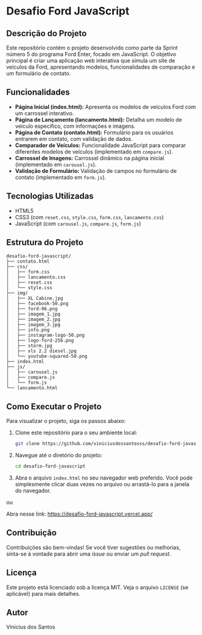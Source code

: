 # Desafio Ford JavaScript

## Descrição do Projeto

Este repositório contém o projeto desenvolvido como parte da Sprint número 5 do programa Ford Enter, focado em JavaScript. O objetivo principal é criar uma aplicação web interativa que simula um site de veículos da Ford, apresentando modelos, funcionalidades de comparação e um formulário de contato.

## Funcionalidades

- **Página Inicial (index.html):** Apresenta os modelos de veículos Ford com um carrossel interativo.
- **Página de Lançamento (lancamento.html):** Detalha um modelo de veículo específico, com informações e imagens.
- **Página de Contato (contato.html):** Formulário para os usuários entrarem em contato, com validação de dados.
- **Comparador de Veículos:** Funcionalidade JavaScript para comparar diferentes modelos de veículos (implementado em `compare.js`).
- **Carrossel de Imagens:** Carrossel dinâmico na página inicial (implementado em `carousel.js`).
- **Validação de Formulário:** Validação de campos no formulário de contato (implementado em `form.js`).

## Tecnologias Utilizadas

- HTML5
- CSS3 (com `reset.css`, `style.css`, `form.css`, `lancamento.css`)
- JavaScript (com `carousel.js`, `compare.js`, `form.js`)

## Estrutura do Projeto

```
desafio-ford-javascript/
├── contato.html
├── css/
│   ├── form.css
│   ├── lancamento.css
│   ├── reset.css
│   └── style.css
├── img/
│   ├── XL Cabine.jpg
│   ├── facebook-50.png
│   ├── ford-96.png
│   ├── imagem_1.jpg
│   ├── imagem_2.jpg
│   ├── imagem_3.jpg
│   ├── info.png
│   ├── instagram-logo-50.png
│   ├── logo-ford-256.png
│   ├── storm.jpg
│   ├── xls 2.2 diesel.jpg
│   └── youtube-squared-50.png
├── index.html
├── js/
│   ├── carousel.js
│   ├── compare.js
│   └── form.js
└── lancamento.html
```

## Como Executar o Projeto

Para visualizar o projeto, siga os passos abaixo:

1. Clone este repositório para o seu ambiente local:
   ```bash
   git clone https://github.com/viniciusdossantosss/desafio-ford-javascript.git
   ```
2. Navegue até o diretório do projeto:
   ```bash
   cd desafio-ford-javascript
   ```
3. Abra o arquivo `index.html` no seu navegador web preferido. Você pode simplesmente clicar duas vezes no arquivo ou arrastá-lo para a janela do navegador.

ou 

Abra nesse link: https://desafio-ford-javascript.vercel.app/

## Contribuição

Contribuições são bem-vindas! Se você tiver sugestões ou melhorias, sinta-se à vontade para abrir uma *issue* ou enviar um *pull request*.

## Licença

Este projeto está licenciado sob a licença MIT. Veja o arquivo `LICENSE` (se aplicável) para mais detalhes.

## Autor

Vinicius dos Santos
